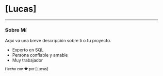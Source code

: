 # [Lucas]

<p align="center">
</p>

---

### Sobre Mí

Aquí va una breve descripción sobre ti o tu proyecto.

- Experto en SQL
- Persona confiable y amable
- Muy trabajador



<sub>Hecho con ❤ por [Lucas]</sub>
